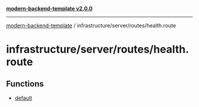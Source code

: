 [**modern-backend-template v2.0.0**](../../../../README.md)

***

[modern-backend-template](../../../../modules.md) / infrastructure/server/routes/health.route

# infrastructure/server/routes/health.route

## Functions

- [default](functions/default.md)
